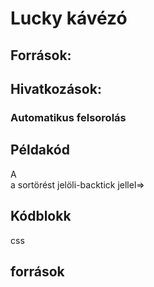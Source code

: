 # Lucky kávézó

## Források:

## Hivatkozások:

### Automatikus felsorolás

## Példakód
A <br> a sortörést jelöli-backtick jellel=>

## Kódblokk
css

## források
